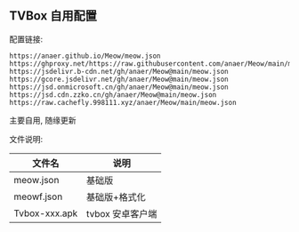 ## TVBox 自用配置

配置链接:

```
https://anaer.github.io/Meow/meow.json
https://ghproxy.net/https://raw.githubusercontent.com/anaer/Meow/main/meow.json
https://jsdelivr.b-cdn.net/gh/anaer/Meow@main/meow.json
https://gcore.jsdelivr.net/gh/anaer/Meow@main/meow.json
https://jsd.onmicrosoft.cn/gh/anaer/Meow@main/meow.json
https://jsd.cdn.zzko.cn/gh/anaer/Meow@main/meow.json
https://raw.cachefly.998111.xyz/anaer/Meow/main/meow.json
```

主要自用, 随缘更新

文件说明:

| 文件名        | 说明               |
| ------------- | ------------------ |
| meow.json     | 基础版             |
| meowf.json    | 基础版+格式化      |
| Tvbox-xxx.apk | tvbox 安卓客户端   |
